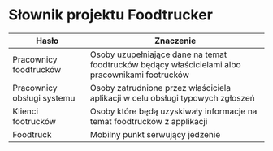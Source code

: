 # Słownik projektu Foodtrucker
Hasło| Znaczenie
---|---
Pracownicy foodtrucków | Osoby uzupełniające dane na temat foodtrucków będący właścicielami albo pracownikami footrucków
Pracownicy obsługi systemu | Osoby zatrudnione przez właściciela aplikacji w celu obsługi typowych zgłoszeń
Klienci footrucków | Osoby które będą uzyskiwały informacje na temat foodtrucków z applikacji
Foodtruck | Mobilny punkt serwujący jedzenie